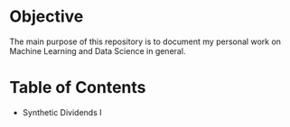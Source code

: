 # Objective

The main purpose of this repository is to document my personal work on Machine Learning and Data Science in general.

# Table of Contents

- Synthetic Dividends I
